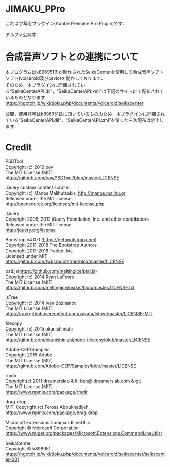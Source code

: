 # JIMAKU_PPro
これは字幕用プラグイン(Adobe Premiere Pro Plugin)です．

アルファ公開中

# 合成音声ソフトとの連携について
本プログラムはk896951氏が制作されたSeikaCenterを使用して合成音声ソフトソフト(voiceroid及びcevio)を動かしております．<br>
そのため，本プラグインに同梱されている“SeikaCenterAPI.dll”，“SeikaCenterAPI.xml”は下記のサイトにて配布されているものとなります．<br>
https://hgotoh.jp/wiki/doku.php/documents/voiceroid/seikacenter

公開，使用許可はk896951氏に頂いているもののため，本プラグインに同梱されている“SeikaCenterAPI.dll”，“SeikaCenterAPI.xml”を使った三次配布は禁止します．
# Credit

PSDTool<br>
Copyright (c) 2016 oov<br>
The MIT License (MIT)<br>
https://github.com/oov/PSDTool/blob/master/LICENSE<br>

jQuery custom content scroller<br>
Copyright (c) Manos Malihutsakis, http://manos.malihu.gr<br>
Released under the MIT license<br>
http://opensource.org/licenses/mit-license.php<br>

jQuery<br>
Copyright 2005, 2012 jQuery Foundation, Inc. and other contributors<br>
Released under the MIT license<br>
http://jquery.org/license<br>

Bootstrap v4.0.0 (https://getbootstrap.com)<br>
Copyright 2011-2018 The Bootstrap Authors<br>
Copyright 2011-2018 Twitter, Inc.<br>
Licensed under MIT<br>
https://github.com/twbs/bootstrap/blob/master/LICENSE<br>

psd.js(https://github.com/meltingice/psd.js)<br>
Copyright (c) 2014 Ryan LeFevre<br>
The MIT License (MIT)<br>
https://github.com/meltingice/psd.js/blob/master/LICENSE.txt<br>

jsTree<br>
Copyright (c) 2014 Ivan Bozhanov<br>
The MIT License (MIT)<br>
https://raw.githubusercontent.com/vakata/jstree/master/LICENSE-MIT<br>

filecopy<br>
Copyright (c) 2015 okunishinishi<br>
The MIT License (MIT)<br>
https://github.com/okunishinishi/node-filecopy/blob/master/LICENSE<br>


Adobe-CEP/Samples<br>
Copyright 2018 Adobe<br>
The MIT License (MIT)<br>
https://github.com/Adobe-CEP/Samples/blob/master/LICENSE<br>

rmdir<br>
Copyright(c) 2011 dreamerslab & lt; ben@ dreamerslab.com & gt;<br>
The MIT License (MIT)<br>
https://www.npmjs.com/package/rmdir<br>

drag-drop<br>
MIT. Copyright (c) Feross Aboukhadijeh.<br>
https://www.npmjs.com/package/drag-drop<br>

Microsoft.Extensions.CommandLineUtils<br>
Copyright © Microsoft Corporation<br>
https://www.nuget.org/packages/Microsoft.Extensions.CommandLineUtils/<br>

SeikaCenter<br>
Copyright © k896951 <br>
https://hgotoh.jp/wiki/doku.php/documents/voiceroid/seikacenter/seikacenter-001<br>
